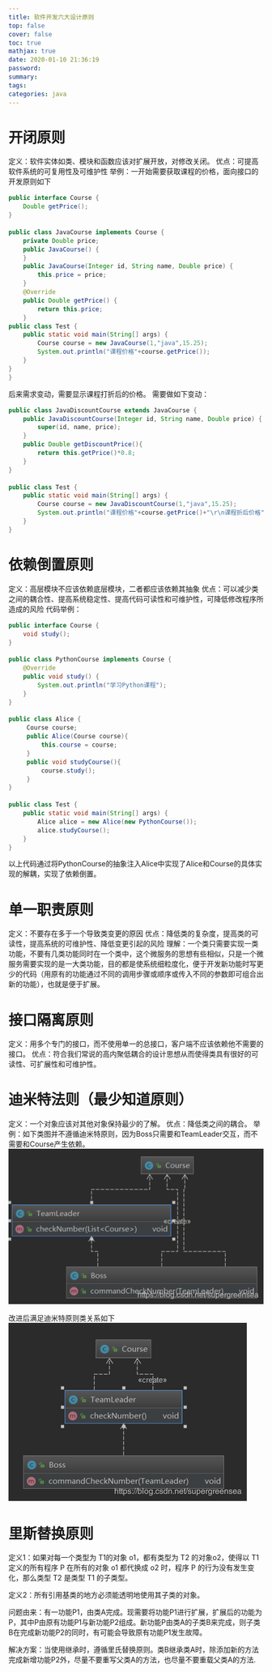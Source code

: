 ```yaml
---
title: 软件开发六大设计原则
top: false
cover: false
toc: true
mathjax: true
date: 2020-01-10 21:36:19
password:
summary:
tags:
categories: java
---
```


# 开闭原则
定义：软件实体如类、模块和函数应该对扩展开放，对修改关闭。
优点：可提高软件系统的可复用性及可维护性
举例：一开始需要获取课程的价格，面向接口的开发原则如下

```java
public interface Course {
    Double getPrice();
}

public class JavaCourse implements Course {
    private Double price;
    public JavaCourse() {
    }
    public JavaCourse(Integer id, String name, Double price) {
        this.price = price;
    }
    @Override
    public Double getPrice() {
        return this.price;
    }
public class Test {
    public static void main(String[] args) {
        Course course = new JavaCourse(1,"java",15.25);
        System.out.println("课程价格"+course.getPrice());
    }
}
}
```
后来需求变动，需要显示课程打折后的价格。
需要做如下变动：

```java
public class JavaDiscountCourse extends JavaCourse {
    public JavaDiscountCourse(Integer id, String name, Double price) {
        super(id, name, price);
    }
    public Double getDiscountPrice(){
        return this.getPrice()*0.8;
    }
}

public class Test {
    public static void main(String[] args) {
        Course course = new JavaDiscountCourse(1,"java",15.25);
        System.out.println("课程价格"+course.getPrice()+"\r\n课程折后价格"+((JavaDiscountCourse) course).getDiscountPrice());
    }
}
```
# 依赖倒置原则
定义：高层模块不应该依赖底层模块，二者都应该依赖其抽象
优点：可以减少类之间的耦合性、提高系统稳定性、提高代码可读性和可维护性，可降低修改程序所造成的风险
代码举例：

```java
public interface Course {
    void study();
}

public class PythonCourse implements Course {
    @Override
    public void study() {
        System.out.println("学习Python课程");
    }
}

public class Alice {
     Course course;
     public Alice(Course course){
         this.course = course;
     }
     public void studyCourse(){
         course.study();
     }
}

public class Test {
    public static void main(String[] args) {
        Alice alice = new Alice(new PythonCourse());
        alice.studyCourse();
    }
}
```
以上代码通过将PythonCourse的抽象注入Alice中实现了Alice和Course的具体实现的解耦，实现了依赖倒置。
# 单一职责原则
定义：不要存在多于一个导致类变更的原因
优点：降低类的复杂度，提高类的可读性，提高系统的可维护性、降低变更引起的风险
理解：一个类只需要实现一类功能，不要有几类功能同时在一个类中，这个微服务的思想有些相似，只是一个微服务需要实现的是一大类功能，目的都是使系统细粒度化，便于开发新功能时写更少的代码（用原有的功能通过不同的调用步骤或顺序或传入不同的参数即可组合出新的功能），也就是便于扩展。
# 接口隔离原则
定义：用多个专门的接口，而不使用单一的总接口，客户端不应该依赖他不需要的接口。
优点：符合我们常说的高内聚低耦合的设计思想从而使得类具有很好的可读性、可扩展性和可维护性。
# 迪米特法则（最少知道原则）
定义：一个对象应该对其他对象保持最少的了解。
优点：降低类之间的耦合。
举例：如下类图并不遵循迪米特原则，因为Boss只需要和TeamLeader交互，而不需要和Course产生依赖。
![](软件开发六大设计原则/1.png)

改进后满足迪米特原则类关系如下
![](软件开发六大设计原则/2.png)

# 里斯替换原则



定义1：如果对每一个类型为 T1的对象 o1，都有类型为 T2 的对象o2，使得以 T1定义的所有程序 P 在所有的对象 o1 都代换成 o2 时，程序 P 的行为没有发生变化，那么类型 T2 是类型 T1 的子类型。

定义2：所有引用基类的地方必须能透明地使用其子类的对象。

问题由来：有一功能P1，由类A完成。现需要将功能P1进行扩展，扩展后的功能为P，其中P由原有功能P1与新功能P2组成。新功能P由类A的子类B来完成，则子类B在完成新功能P2的同时，有可能会导致原有功能P1发生故障。

解决方案：当使用继承时，遵循里氏替换原则。类B继承类A时，除添加新的方法完成新增功能P2外，尽量不要重写父类A的方法，也尽量不要重载父类A的方法.

